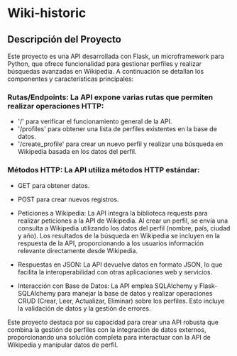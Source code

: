 # Wiki-historic

## Descripción del Proyecto
Este proyecto es una API desarrollada con Flask, un microframework para Python, que ofrece funcionalidad para gestionar perfiles y realizar búsquedas avanzadas en Wikipedia. A continuación se detallan los componentes y características principales:

### Rutas/Endpoints: La API expone varias rutas que permiten realizar operaciones HTTP:

- '/' para verificar el funcionamiento general de la API.
- '/profiles' para obtener una lista de perfiles existentes en la base de datos.
- '/create_profile' para crear un nuevo perfil y realizar una búsqueda en Wikipedia basada en los datos del perfil.

### Métodos HTTP: La API utiliza métodos HTTP estándar:

- GET para obtener datos.
- POST para crear nuevos registros.

- Peticiones a Wikipedia: La API integra la biblioteca requests para realizar peticiones a la API de Wikipedia. Al crear un perfil, se envía una consulta a Wikipedia utilizando los datos del perfil (nombre, país, ciudad y año). Los resultados de la búsqueda en Wikipedia se incluyen en la respuesta de la API, proporcionando a los usuarios información relevante directamente desde Wikipedia.

- Respuestas en JSON: La API devuelve datos en formato JSON, lo que facilita la interoperabilidad con otras aplicaciones web y servicios.

- Interacción con Base de Datos: La API emplea SQLAlchemy y Flask-SQLAlchemy para manejar la base de datos y realizar operaciones CRUD (Crear, Leer, Actualizar, Eliminar) sobre los perfiles. Esto incluye la validación de datos y la gestión de errores.

Este proyecto destaca por su capacidad para crear una API robusta que combina la gestión de perfiles con la integración de datos externos, proporcionando una solución completa para interactuar con la API de Wikipedia y manipular datos de perfil.
